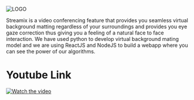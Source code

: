 ![LOGO](https://github.com/kenil-shah/Streamix/blob/master/readme_files/readme_file/streamix.png)

Streamix is a video conferencing feature that provides you seamless virtual background matting regardless of your surroundings and provides you eye gaze correction thus giving you a feeling of a natural face to face interaction. We have used python to develop virtual background mating model and we are using ReactJS and NodeJS to build a webapp where you can see the power of our algorithms.

# Youtube Link
[![Watch the video](https://i.ytimg.com/vi/2DVQ2XwhtUI/hqdefault.jpg)](https://www.youtube.com/watch?v=2DVQ2XwhtUI)
